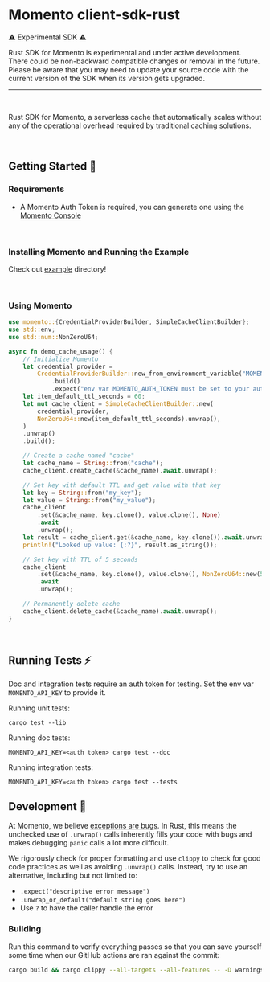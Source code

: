 # Momento client-sdk-rust

⚠️ Experimental SDK ⚠️

Rust SDK for Momento is experimental and under active development.
There could be non-backward compatible changes or removal in the future.
Please be aware that you may need to update your source code with the current version of the SDK when its version gets upgraded.

---

<br/>

Rust SDK for Momento, a serverless cache that automatically scales without any of the operational overhead required by traditional caching solutions.

<br/>

## Getting Started 🏃

### Requirements

- A Momento Auth Token is required, you can generate one using the [Momento Console](https://console.gomomento.com)

<br/>

### Installing Momento and Running the Example

Check out [example](./example/) directory!

<br/>

### Using Momento

```rust
use momento::{CredentialProviderBuilder, SimpleCacheClientBuilder};
use std::env;
use std::num::NonZeroU64;

async fn demo_cache_usage() {
    // Initialize Momento
    let credential_provider =
        CredentialProviderBuilder::new_from_environment_variable("MOMENTO_AUTH_TOKEN")
            .build()
            .expect("env var MOMENTO_AUTH_TOKEN must be set to your auth token");
    let item_default_ttl_seconds = 60;
    let mut cache_client = SimpleCacheClientBuilder::new(
        credential_provider,
        NonZeroU64::new(item_default_ttl_seconds).unwrap(),
    )
    .unwrap()
    .build();

    // Create a cache named "cache"
    let cache_name = String::from("cache");
    cache_client.create_cache(&cache_name).await.unwrap();

    // Set key with default TTL and get value with that key
    let key = String::from("my_key");
    let value = String::from("my_value");
    cache_client
        .set(&cache_name, key.clone(), value.clone(), None)
        .await
        .unwrap();
    let result = cache_client.get(&cache_name, key.clone()).await.unwrap();
    println!("Looked up value: {:?}", result.as_string());

    // Set key with TTL of 5 seconds
    cache_client
        .set(&cache_name, key.clone(), value.clone(), NonZeroU64::new(5))
        .await
        .unwrap();

    // Permanently delete cache
    cache_client.delete_cache(&cache_name).await.unwrap();
}
```

<br/>

## Running Tests ⚡

Doc and integration tests require an auth token for testing. Set the env var `MOMENTO_API_KEY` to
provide it.

Running unit tests:

```
cargo test --lib
```

Running doc tests:

```
MOMENTO_API_KEY=<auth token> cargo test --doc
```

Running integration tests:

```
MOMENTO_API_KEY=<auth token> cargo test --tests
```

## Development 🔨

At Momento, we believe [exceptions are bugs](https://www.gomomento.com/blog/exceptions-are-bugs). In Rust, this means the
unchecked use of `.unwrap()` calls inherently fills your code with bugs and makes debugging `panic` calls a lot more difficult.

We rigorously check for proper formatting and use `clippy` to check for good code practices as well as avoiding `.unwrap()` calls. Instead, try to use
an alternative, including but not limited to:

- `.expect("descriptive error message")`
- `.unwrap_or_default("default string goes here")`
- Use `?` to have the caller handle the error

### Building

Run this command to verify everything passes so that you can save yourself some time when our GitHub actions are ran against the commit:

```bash
cargo build && cargo clippy --all-targets --all-features -- -D warnings -W clippy::unwrap_used
```
